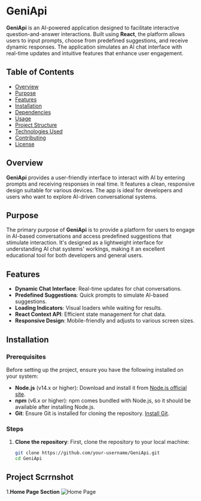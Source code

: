 # GeniApi

**GeniApi** is an AI-powered application designed to facilitate interactive question-and-answer interactions. Built using **React**, the platform allows users to input prompts, choose from predefined suggestions, and receive dynamic responses. The application simulates an AI chat interface with real-time updates and intuitive features that enhance user engagement.

## Table of Contents
- [Overview](#overview)
- [Purpose](#purpose)
- [Features](#features)
- [Installation](#installation)
- [Dependencies](#dependencies)
- [Usage](#usage)
- [Project Structure](#project-structure)
- [Technologies Used](#technologies-used)
- [Contributing](#contributing)
- [License](#license)

## Overview
**GeniApi** provides a user-friendly interface to interact with AI by entering prompts and receiving responses in real time. It features a clean, responsive design suitable for various devices. The app is ideal for developers and users who want to explore AI-driven conversational systems.

## Purpose
The primary purpose of **GeniApi** is to provide a platform for users to engage in AI-based conversations and access predefined suggestions that stimulate interaction. It's designed as a lightweight interface for understanding AI chat systems' workings, making it an excellent educational tool for both developers and general users.

## Features
- **Dynamic Chat Interface**: Real-time updates for chat conversations.
- **Predefined Suggestions**: Quick prompts to simulate AI-based suggestions.
- **Loading Indicators**: Visual loaders while waiting for results.
- **React Context API**: Efficient state management for chat data.
- **Responsive Design**: Mobile-friendly and adjusts to various screen sizes.

## Installation

### Prerequisites
Before setting up the project, ensure you have the following installed on your system:
- **Node.js** (v14.x or higher): Download and install it from [Node.js official site](https://nodejs.org/).
- **npm** (v6.x or higher): npm comes bundled with Node.js, so it should be available after installing Node.js.
- **Git**: Ensure Git is installed for cloning the repository. [Install Git](https://git-scm.com/).

### Steps
1. **Clone the repository**:
   First, clone the repository to your local machine:
   ```bash
   git clone https://github.com/your-username/GeniApi.git
   cd GeniApi
## Project Scrrnshot
1.**Home Page Section**
  ![Home Page](GeniApi\src\assets\Hom.png)
